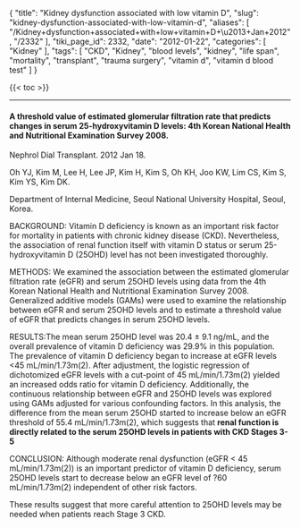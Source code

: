 {
    "title": "Kidney dysfunction associated with low vitamin D",
    "slug": "kidney-dysfunction-associated-with-low-vitamin-d",
    "aliases": [
        "/Kidney+dysfunction+associated+with+low+vitamin+D+\u2013+Jan+2012",
        "/2332"
    ],
    "tiki_page_id": 2332,
    "date": "2012-01-22",
    "categories": [
        "Kidney"
    ],
    "tags": [
        "CKD",
        "Kidney",
        "blood levels",
        "kidney",
        "life span",
        "mortality",
        "transplant",
        "trauma surgery",
        "vitamin d",
        "vitamin d blood test"
    ]
}


{{< toc >}}

---

#### A threshold value of estimated glomerular filtration rate that predicts changes in serum 25-hydroxyvitamin D levels: 4th Korean National Health and Nutritional Examination Survey 2008.

Nephrol Dial Transplant. 2012 Jan 18.

Oh YJ, Kim M, Lee H, Lee JP, Kim H, Kim S, Oh KH, Joo KW, Lim CS, Kim S, Kim YS, Kim DK.

Department of Internal Medicine, Seoul National University Hospital, Seoul, Korea.

BACKGROUND: Vitamin D deficiency is known as an important risk factor for mortality in patients with chronic kidney disease (CKD). Nevertheless, the association of renal function itself with vitamin D status or serum 25-hydroxyvitamin D (25OHD) level has not been investigated thoroughly.

METHODS: We examined the association between the estimated glomerular filtration rate (eGFR) and serum 25OHD levels using data from the 4th Korean National Health and Nutritional Examination Survey 2008. Generalized additive models (GAMs) were used to examine the relationship between eGFR and serum 25OHD levels and to estimate a threshold value of eGFR that predicts changes in serum 25OHD levels.

RESULTS:The mean serum 25OHD level was 20.4 ± 9.1 ng/mL, and the overall prevalence of vitamin D deficiency was 29.9% in this population. The prevalence of vitamin D deficiency began to increase at eGFR levels <45 mL/min/1.73m(2). After adjustment, the logistic regression of dichotomized eGFR levels with a cut-point of 45 mL/min/1.73m(2) yielded an increased odds ratio for vitamin D deficiency. Additionally, the continuous relationship between eGFR and 25OHD levels was explored using GAMs adjusted for various confounding factors. In this analysis, the difference from the mean serum 25OHD started to increase below an eGFR threshold of 55.4 mL/min/1.73m(2), which suggests that  **renal function is directly related to the serum 25OHD levels in patients with CKD Stages 3-5** 

CONCLUSION: Although moderate renal dysfunction (eGFR < 45 mL/min/1.73m(2)) is an important predictor of vitamin D deficiency, serum 25OHD levels start to decrease below an eGFR level of ?60 mL/min/1.73m(2) independent of other risk factors. 

These results suggest that more careful attention to 25OHD levels may be needed when patients reach Stage 3 CKD.
